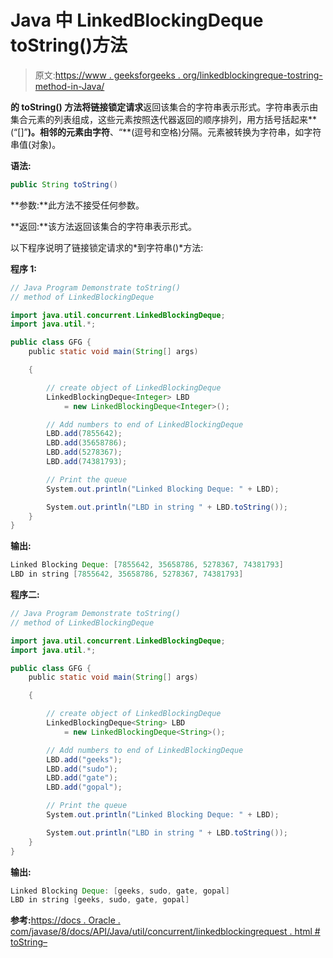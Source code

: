 # Java 中 LinkedBlockingDeque toString()方法

> 原文:[https://www . geeksforgeeks . org/linkedblockingreque-tostring-method-in-Java/](https://www.geeksforgeeks.org/linkedblockingdeque-tostring-method-in-java/)

**的 **toString()** 方法将链接锁定请求**返回该集合的字符串表示形式。字符串表示由集合元素的列表组成，这些元素按照迭代器返回的顺序排列，用方括号括起来**(“[]”**)。相邻的元素由字符**、“**(逗号和空格)分隔。元素被转换为字符串，如字符串值(对象)。

**语法:**

```java
public String toString()
```

**参数:**此方法不接受任何参数。

**返回:**该方法返回该集合的字符串表示形式。

以下程序说明了链接锁定请求的*到字符串()*方法:

**程序 1:**

```java
// Java Program Demonstrate toString()
// method of LinkedBlockingDeque

import java.util.concurrent.LinkedBlockingDeque;
import java.util.*;

public class GFG {
    public static void main(String[] args)

    {

        // create object of LinkedBlockingDeque
        LinkedBlockingDeque<Integer> LBD
            = new LinkedBlockingDeque<Integer>();

        // Add numbers to end of LinkedBlockingDeque
        LBD.add(7855642);
        LBD.add(35658786);
        LBD.add(5278367);
        LBD.add(74381793);

        // Print the queue
        System.out.println("Linked Blocking Deque: " + LBD);

        System.out.println("LBD in string " + LBD.toString());
    }
}
```

**输出:**

```java
Linked Blocking Deque: [7855642, 35658786, 5278367, 74381793]
LBD in string [7855642, 35658786, 5278367, 74381793]

```

**程序二:**

```java
// Java Program Demonstrate toString()
// method of LinkedBlockingDeque

import java.util.concurrent.LinkedBlockingDeque;
import java.util.*;

public class GFG {
    public static void main(String[] args)

    {

        // create object of LinkedBlockingDeque
        LinkedBlockingDeque<String> LBD
            = new LinkedBlockingDeque<String>();

        // Add numbers to end of LinkedBlockingDeque
        LBD.add("geeks");
        LBD.add("sudo");
        LBD.add("gate");
        LBD.add("gopal");

        // Print the queue
        System.out.println("Linked Blocking Deque: " + LBD);

        System.out.println("LBD in string " + LBD.toString());
    }
}
```

**输出:**

```java
Linked Blocking Deque: [geeks, sudo, gate, gopal]
LBD in string [geeks, sudo, gate, gopal]

```

**参考:**[https://docs . Oracle . com/javase/8/docs/API/Java/util/concurrent/linkedblockingrequest . html # toString–](https://docs.oracle.com/javase/8/docs/api/java/util/concurrent/LinkedBlockingDeque.html#toString--)